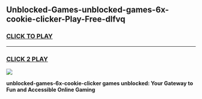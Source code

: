 
## Unblocked-Games-unblocked-games-6x-cookie-clicker-Play-Free-dlfvq
<h3>
<a href="https://premium76.site?title=unblocked-games-6x-cookie-clicker&ref=24M">CLICK TO PLAY</a></h3>
<hr>

<h3>
<a href="https://premium76.site?title=unblocked-games-6x-cookie-clicker&ref=24M">CLICK 2 PLAY</a>
  
</h3>

<a href="https://premium76.site?title=unblocked-games-6x-cookie-clicker&ref=24M"><img src="https://clearcache.store/games.png"></a>


**unblocked-games-6x-cookie-clicker games unblocked: Your Gateway to Fun and Accessible Online Gaming**

